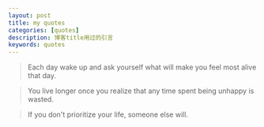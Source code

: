 ```yaml
---
layout: post
title: my quotes
categories: [quotes]
description: 博客title用过的引言
keywords: quotes
---
```



> Each day wake up and ask yourself what will make you feel most alive that day.
 
> You live longer once you realize that any time spent being unhappy is wasted.

> If you don't prioritize your life, someone else will.